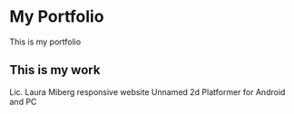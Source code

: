 # My Portfolio
This is my portfolio

## This is my work
Lic. Laura Miberg responsive website
Unnamed 2d Platformer for Android and PC